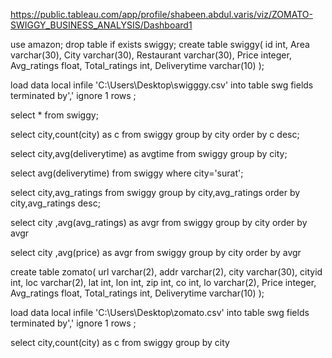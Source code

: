  https://public.tableau.com/app/profile/shabeen.abdul.varis/viz/ZOMATO-SWIGGY_BUSINESS_ANALYSIS/Dashboard1


 
use amazon;
drop table if exists swiggy;
create table swiggy(
id int,
Area varchar(30),
City varchar(30),
Restaurant varchar(30),
Price integer,
Avg_ratings float,
Total_ratings int,
Deliverytime varchar(10)
);

load data local infile 'C:\\Users\\Desktop\\swigggy.csv'
into table swg
fields terminated by','
ignore 1 rows  ;

select * from swiggy;

select city,count(city) as c
from swiggy
group by city
order by c desc;


select city,avg(deliverytime) as avgtime
from swiggy
group by city;

select avg(deliverytime) from swiggy where city='surat';

select  city,avg_ratings  from swiggy
group by city,avg_ratings 
order by city,avg_ratings desc;


select city ,avg(avg_ratings) as avgr
from swiggy
group by city
order by avgr




select city ,avg(price) as avgr
from swiggy
group by city
order by avgr

create table zomato(
url varchar(2),
addr varchar(2),
city varchar(30),
cityid int,
loc varchar(2),
lat int,
lon int,
zip int,
co int,
lo varchar(2),
Price integer,
Avg_ratings float,
Total_ratings int,
Deliverytime varchar(10)
);


load data local infile 'C:\\Users\\Desktop\\zomato.csv'
into table swg
fields terminated by','
ignore 1 rows  ;

select city,count(city) as c from swiggy
group by city
